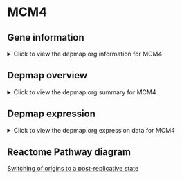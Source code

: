 <h1>MCM4</h1>

<h2>Gene information</h2>
<details>
  <summary>Click to view the depmap.org information for MCM4</summary>
  <iframe src="https://depmap.org/portal/gene/MCM4?tab=about" style="border:none;width:100%;height:800px"></iframe>
</details>

<h2>Depmap overview</h2>
<details>
  <summary>Click to view the depmap.org summary for MCM4</summary>
  <iframe src="https://depmap.org/portal/gene/MCM4?tab=overview" style="border:none;width:100%;height:800px"></iframe>
</details>

<h2>Depmap expression</h2>
<details>
  <summary>Click to view the depmap.org expression data for MCM4</summary>
  <iframe src="https://depmap.org/portal/gene/MCM4?tab=characterization" style="border:none;width:100%;height:800px"></iframe>
</details>



<h2>Reactome Pathway diagram</h2>
<a href="https://reactome.org/PathwayBrowser/#/R-HSA-69052" target="_BLANK">Switching of origins to a post-replicative state</a>



